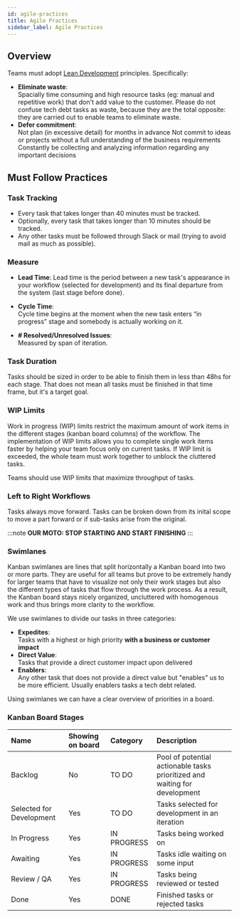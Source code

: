 ```yaml
---
id: agile-practices
title: Agile Practices
sidebar_label: Agile Practices
---
```


## Overview

Teams must adopt [Lean Development](https://www.planview.com/resources/articles/lkdc-principles-lean-development/) principles. Specifically:

- **Eliminate waste**:  
  Spacially time consuming and high resource tasks (eg: manual and repetitive work) that don't add value
  to the customer. Please do not confuse tech debt tasks as waste, because they are the total opposite:
  they are carried out to enable teams to eliminate waste.
- **Defer commitment**:  
  Not plan (in excessive detail) for months in advance
  Not commit to ideas or projects without a full understanding of the business requirements
  Constantly be collecting and analyzing information regarding any important decisions

## Must Follow Practices 

### Task Tracking

- Every task that takes longer than 40 minutes must be tracked.
- Optionally, every task that takes longer than 10 minutes should be tracked.
- Any other tasks must be followed through Slack or mail (trying to avoid mail as much as possible).

### Measure

- **Lead Time**:
  Lead time is the period between a new task's appearance in your workflow (selected for development)
  and its final departure from the system (last stage before done).

- **Cycle Time**:  
  Cycle time begins at the moment when the new task enters “in progress” stage and somebody is actually working on it.

- **# Resolved/Unresolved Issues**:  
  Measured by span of iteration.

### Task Duration

Tasks should be sized in order to be able to finish them in less than 48hs for each stage. That does not mean all tasks
must be finished in that time frame, but it's a target goal.

### WIP Limits

Work in progress (WIP) limits restrict the maximum amount of work items in the different stages (kanban board columns) of the workflow. The implementation of WIP limits allows you to complete single work items faster by helping your team focus only on current tasks. If WIP limit is exceeded, the whole team must work together to unblock the cluttered tasks.

Teams should use WIP limits that maximize throughput of tasks.

### Left to Right Workflows

Tasks always move forward. Tasks can be broken down from its inital scope to move a part forward or if sub-tasks arise from the original.

:::note
**OUR MOTO: STOP STARTING AND START FINISHING**
:::

### Swimlanes

Kanban swimlanes are lines that split horizontally a Kanban board into two or more parts. They are useful for all teams but prove to be extremely handy for larger teams that have to visualize not only their work stages but also the different types of tasks that flow through the work process. As a result, the Kanban board stays nicely organized, uncluttered with homogenous work and thus brings more clarity to the workflow.

We use swimlanes to divide our tasks in three categories:

- **Expedites**:  
  Tasks with a highest or high priority **with a business or customer impact**
- **Direct Value**:  
  Tasks that provide a direct customer impact upon delivered
- **Enablers**:  
  Any other task that does not provide a direct value but "enables" us to be more efficient. Usually enablers tasks a tech debt related.

Using swimlanes we can have a clear overview of priorities in a board.

### Kanban Board Stages

| Name                     | Showing on board | Category    | Description                                                                |
| :----------------------- | :--------------- | :---------- | :------------------------------------------------------------------------- |
| Backlog                  | No               | TO DO       | Pool of potential actionable tasks prioritized and waiting for development |
| Selected for Development | Yes              | TO DO       | Tasks selected for development in an iteration                             |
| In Progress              | Yes              | IN PROGRESS | Tasks being worked on                                                      |
| Awaiting                 | Yes              | IN PROGRESS | Tasks idle waiting on some input                                           |
| Review / QA              | Yes              | IN PROGRESS | Tasks being reviewed or tested                                             |
| Done                     | Yes              | DONE        | Finished tasks or rejected tasks                                           |